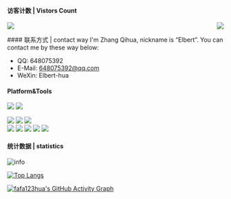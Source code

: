 #### 访客计数 | Vistors Count
<p>
  <a href="https://count.getloli.com/"><img src="https://count.getloli.com/get/@fafa123hua.readme"></a>
  <img src="https://weather-icon.journeyad.repl.co/@xiangtan?v=1" align="right">
</p>
#### 联系方式 | contact way
I'm Zhang Qihua, nickname is “Elbert”. You can contact me by these way below:

*  QQ: 648075392
*  E-Mail: 648075392@qq.com
*  WeXin: Elbert-hua

#### Platform&Tools
[![](https://img.shields.io/badge/Windows-10-2376bc?style=flat-square&logo=windows&logoColor=ffffff)](https://www.microsoft.com/windows/get-windows-10)
[![](https://img.shields.io/badge/IDE-Visual%20Studio%20Code-blue?style=flat-square&logo=visual-studio-code&logoColor=ffffff)](https://code.visualstudio.com/)

[![](https://img.shields.io/badge/-Webpack-8dd6f9?style=flat-square&logo=webpack&logoColor=white)](https://webpack.js.org/)
[![](https://img.shields.io/badge/-CSS3-1572B6?style=flat-square&logo=css3&logoColor=white)](https://www.w3.org/Style/CSS/)
[![](https://img.shields.io/badge/-Less-1d365d?style=flat-square&logo=less&logoColor=ffffff)](https://lesscss.org/)   
[![](https://img.shields.io/badge/-NPM-cb3837?style=flat-square&logo=npm&logoColor=white)](https://npmjs.com/)
[![](https://img.shields.io/badge/-Git-f05032?style=flat-square&logo=git&logoColor=white)](https://git-scm.com/)
[![](https://img.shields.io/badge/-Vue.js-4fc08d?style=flat-square&logo=vue.js&logoColor=ffffff)](https://vuejs.org/)
[![](https://img.shields.io/badge/-MongoDB-47a248?style=flat-square&logo=mongodb&logoColor=ffffff)](https://www.mongodb.com/)
[![](https://img.shields.io/badge/-Node.js-43853d?style=flat-square&logo=node.js&logoColor=ffffff)](https://nodejs.org/)
#### 统计数据 | statistics

![info](https://github-readme-stats.vercel.app/api?username=fafa123hua&show_icons=true&count_private=true&hide=prs&theme=default_repocard)

[![Top Langs](https://github-readme-stats.vercel.app/api/top-langs/?username=fafa123hua&layout=compact)](https://github.com/fafa123hua/github-readme-stats)

[![fafa123hua's GitHub Activity Graph](https://activity-graph.herokuapp.com/graph?username=fafa123hua&theme=xcode)](https://github.com/fafa123hua)
